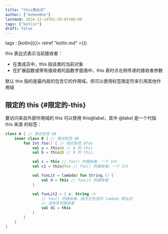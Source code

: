 ```yaml
---
title: "this表达式"
author: ["4shen0ne"]
lastmod: 2024-12-14T01:39:07+08:00
tags: ["kotlin"]
draft: false
---
```


tags
: [kotlin]({{< relref "kotlin.md" >}})

this 表达式表示当前接收者：

-   在类成员中，this 指该类的当前对象
-   在扩展函数或带有接收者的函数字面值中，this 表时点左侧传递的接收者参数

默认 this 指的是最内层的包含它的作用域，但可以使用标签限定符来引用其他作用域


## 限定的 this {#限定的-this}

要访问来自外部作用域的 this 可以使用 this@label，其中 @label 是一个代指 this 来源
的标签：

```kotlin
class A { // 隐式标签 @A
    inner class B { // 隐式标签 @B
        fun Int.foo() { // 隐式标签 @foo
            val a = this@A // A 的 this
            val b = this@B // B 的 this

            val c = this // foo() 的接收者，一个 Int
            val c1 = this@foo // foo() 的接收者，一个 Int

            val funLit = lambda@ fun String.() {
                val d = this // funLit 的接收者
            }

            val funLit2 = { s: String ->
                // foo() 的接收者，因为它包含的 lambda 表达式
                // 没有任何接收者
                val d1 = this
            }
        }
    }
}
```
